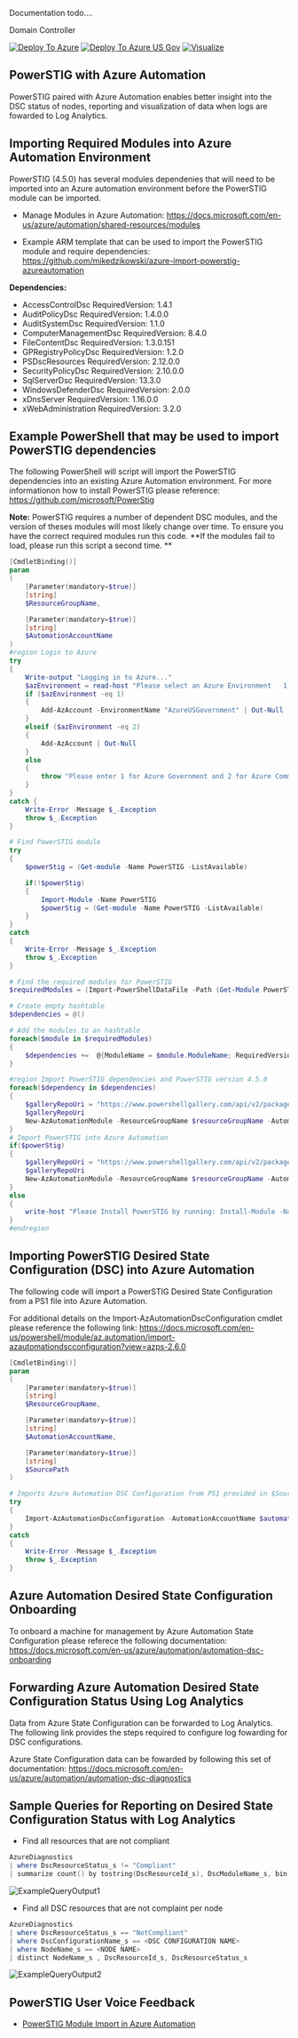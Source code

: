 Documentation todo....

Domain Controller

[![Deploy To Azure](https://raw.githubusercontent.com/ruandersMSFT/PowerStig/dev-ARMTemplates/examples/images/deploytoazure.svg?sanitize=true)](https://portal.azure.com/#create/Microsoft.Template/uri/https%3A%2F%2Fraw.githubusercontent.com%2FruandersMSFT%2FPowerStig%2Fdev-ARMTemplates%2Fexamples%2FDomainController%2Fazuredeploy.json)
[![Deploy To Azure US Gov](https://raw.githubusercontent.com/ruandersMSFT/PowerStig/dev-ARMTemplates/examples/images/deploytoazuregov.svg?sanitize=true)](https://portal.azure.us/#create/Microsoft.Template/uri/https%3A%2F%2Fraw.githubusercontent.com%2FruandersMSFT%2FPowerStig%2Fdev-ARMTemplates%2Fexamples%2FDomainController%2Fazuredeploy.json)
[![Visualize](https://raw.githubusercontent.com/ruandersMSFT/PowerStig/dev-ARMTemplates/examples/images/visualizebutton.svg?sanitize=true)](http://armviz.io/#/?load=https%3A%2F%2Fraw.githubusercontent.com%2FruandersMSFT%2FPowerStig%2Fdev-ARMTemplates%2Fexamples%2FDomainController%2Fazuredeploy.json)













## PowerSTIG with Azure Automation
PowerSTIG paired with Azure Automation enables better insight into the DSC status of nodes, reporting and visualization of data when logs are fowarded to Log Analytics. 

## Importing Required Modules into Azure Automation Environment 
PowerSTIG (4.5.0) has several modules dependenies that will need to be imported into an Azure automation environment before the PowerSTIG module can be imported. 

* Manage Modules in Azure Automation: https://docs.microsoft.com/en-us/azure/automation/shared-resources/modules

* Example ARM template that can be used to import the PowerSTIG module and require dependencies:  https://github.com/mikedzikowski/azure-import-powerstig-azureautomation   

**Dependencies:** 
* AccessControlDsc RequiredVersion: 1.4.1
* AuditPolicyDsc RequiredVersion: 1.4.0.0
* AuditSystemDsc  RequiredVersion: 1.1.0
* ComputerManagementDsc RequiredVersion: 8.4.0
* FileContentDsc RequiredVersion: 1.3.0.151
* GPRegistryPolicyDsc RequiredVersion: 1.2.0
* PSDscResources RequiredVersion: 2.12.0.0
* SecurityPolicyDsc RequiredVersion: 2.10.0.0
* SqlServerDsc RequiredVersion: 13.3.0
* WindowsDefenderDsc RequiredVersion: 2.0.0
* xDnsServer RequiredVersion: 1.16.0.0
* xWebAdministration RequiredVersion: 3.2.0


## Example PowerShell that may be used to import PowerSTIG dependencies

The following PowerShell will script will import the PowerSTIG dependencies into an existing Azure Automation environment. For more informationon how to install PowerSTIG please reference: https://github.com/microsoft/PowerStig 

**Note:** PowerSTIG requires a number of dependent DSC modules, and the version of theses modules will most likely change over time.  To ensure you have the correct required modules run this code. **If the modules fail to load, please run this script a second time. **

```powershell
[CmdletBinding()] 
param 
(  
    [Parameter(mandatory=$true)]
    [string]
    $ResourceGroupName,

    [Parameter(mandatory=$true)]
    [string]
    $AutomationAccountName
) 
#region Login to Azure
try
{
    Write-output "Logging in to Azure..." 
    $azEnvironment = read-host "Please select an Azure Environment   1: Azure Government  or  2: Azure Commercial"
    if ($azEnvironment -eq 1)
    {    
        Add-AzAccount -EnvironmentName "AzureUSGovernment" | Out-Null
    }
    elseif ($azEnvironment -eq 2)
    {
        Add-AzAccount | Out-Null
    }
    else
    {
        throw "Please enter 1 for Azure Government and 2 for Azure Commercial"
    }
}
catch {
    Write-Error -Message $_.Exception
    throw $_.Exception
}

# Find PowerSTIG module 
try 
{    
    $powerStig = (Get-module -Name PowerSTIG -ListAvailable)

    if(!$powerStig)
    {
        Import-Module -Name PowerSTIG
        $powerStig = (Get-module -Name PowerSTIG -ListAvailable)
    }
}
catch 
{
    Write-Error -Message $_.Exception
    throw $_.Exception
}

# Find the required modules for PowerSTIG
$requiredModules = (Import-PowerShellDataFile -Path (Get-Module PowerSTIG -list).path).RequiredModules 

# Create empty hashtable 
$dependencies = @()

# Add the modules to an hashtable 
foreach($module in $requiredModules)
{
    $dependencies +=  @{ModuleName = $module.ModuleName; RequiredVersion = $module.ModuleVersion; }
}

#region Import PowerSTIG dependencies and PowerSTIG version 4.5.0
foreach($dependency in $dependencies)
{
    $galleryRepoUri = "https://www.powershellgallery.com/api/v2/package/" + $dependency.ModuleName + "/" + $dependency.RequiredVersion
    $galleryRepoUri
    New-AzAutomationModule -ResourceGroupName $resourceGroupName -AutomationAccountName $automationAccountName -Name $dependency.ModuleName -ContentLink $galleryRepoUri
}
# Import PowerSTIG into Azure Automation
if($powerStig)
{
    $galleryRepoUri = "https://www.powershellgallery.com/api/v2/package/" + $powerStig.Name + "/" + $powerStig.Version
    $galleryRepoUri
    New-AzAutomationModule -ResourceGroupName $resourceGroupName -AutomationAccountName $automationAccountName -Name $powerStig.Name -ContentLink $galleryRepoUri
}
else 
{
    write-host "Please Install PowerSTIG by running: Install-Module -Name PowerStig -Scope CurrentUser"
}
#endregion  
``` 

## Importing PowerSTIG Desired State Configuration (DSC) into Azure Automation
The following code will import a PowerSTIG Desired State Configuration from a PS1 file into Azure Automation.

For additional details on the Import-AzAutomationDscConfiguration cmdlet please reference the following link: 
https://docs.microsoft.com/en-us/powershell/module/az.automation/import-azautomationdscconfiguration?view=azps-2.6.0

```powershell
[CmdletBinding()] 
param 
(  
    [Parameter(mandatory=$true)]
    [string]
    $ResourceGroupName,

    [Parameter(mandatory=$true)]
    [string]
    $AutomationAccountName,

    [Parameter(mandatory=$true)]
    [string]
    $SourcePath
) 

# Imports Azure Automation DSC Configuration from PS1 provided in $SourcePath 
try 
{
    Import-AzAutomationDscConfiguration -AutomationAccountName $automationAccountName -ResourceGroupName $resourceGroupName -SourcePath $sourcePath -Force
}
catch
{
    Write-Error -Message $_.Exception
    throw $_.Exception
}
```

## Azure Automation Desired State Configuration Onboarding 

To onboard a machine for management by Azure Automation State Configuration please referece the following documentation: https://docs.microsoft.com/en-us/azure/automation/automation-dsc-onboarding 

## Forwarding Azure Automation Desired State Configuration Status Using Log Analytics

Data from Azure State Configuration can be forwarded to Log Analytics. The following link provides the steps required to configure log fowarding for DSC configurations. 

Azure State Configuration data can be fowarded by following this set of documentation: https://docs.microsoft.com/en-us/azure/automation/automation-dsc-diagnostics 

## Sample Queries for Reporting on Desired State Configuration Status with Log Analytics

* Find all resources that are not compliant 
```powershell
AzureDiagnostics
| where DscResourceStatus_s != "Compliant"
| summarize count() by tostring(DscResourceId_s), DscModuleName_s, bin(TimeGenerated, 4h) 
``` 
![ExampleQueryOutput1](images/ExampleDSCQuery1.jpg)

* Find all DSC resources that are not complaint per node
```powershell
AzureDiagnostics
| where DscResourceStatus_s == "NotCompliant"
| where DscConfigurationName_s == <DSC CONFIGURATION NAME>
| where NodeName_s == <NODE NAME>
| distinct NodeName_s , DscResourceId_s, DscResourceStatus_s   
``` 
![ExampleQueryOutput2](images/ExampleDSCQuery2.jpg)

## PowerSTIG User Voice Feedback
* [PowerSTIG Module Import in Azure Automation](https://feedback.azure.com/forums/246290-automation/suggestions/38561443-powerstig-module-import-in-azure-automation)

